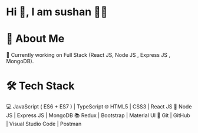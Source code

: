 # Hi 👋, I am sushan 🧑‍💻
# 🙂 About Me
🌱 Currently working on Full Stack (React JS, Node JS , Express JS , MongoDB).
# 🛠 Tech Stack
💻 JavaScript ( ES6 + ES7 ) | TypeScript
🌐 HTML5 | CSS3 | React JS
🏬 Node JS | Express JS | MongoDB
📚 Redux | Bootstrap | Material UI
🔧 Git | GitHub | Visual Studio Code | Postman

